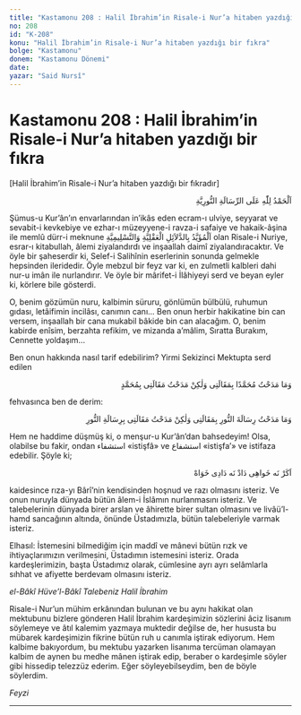 ```yaml
---
title: "Kastamonu 208 : Halil İbrahim’in Risale-i Nur’a hitaben yazdığı bir fıkra"
no: 208
id: "K-208"
konu: "Halil İbrahim’in Risale-i Nur’a hitaben yazdığı bir fıkra"
bolge: "Kastamonu"
donem: "Kastamonu Dönemi"
date: 
yazar: "Said Nursî"
---
```


# Kastamonu 208 : Halil İbrahim’in Risale-i Nur’a hitaben yazdığı bir fıkra

<p class="takdim">[Halil İbrahim’in Risale-i Nur’a hitaben yazdığı bir fıkradır]</p>

<p class="arabic" dir="rtl" title="Meal: “Risale-i Nur’u ihsan eden Allah’a hamd olsun.”">اَلْحَمْدُ لِلّٰهِ عَلَى الرِّسَالَةِ النُّورِيَّةِ</p>

Şümus-u Kur’ân’ın envarlarından in’ikâs eden ecram-ı ulviye, seyyarat ve sevabit-i kevkebiye ve ezhar-ı müzeyyene-i ravza-i safaiye ve hakaik-âşina ile memlû dürr-i meknune <span class="arabic" dir="rtl" title="Meal: “Akıl ve teslimiyetle ilgili delillerle desteklenmiş..”">اَلْمُؤَيَّدُ بِالدَّلاَئِلِ الْعَقْلِيَّةِ وَالتَّسْلِيمِيَّةِ</span> olan Risale-i Nuriye, esrar-ı kitabullah, âlemi ziyalandırdı ve inşaallah daimî ziyalandıracaktır. Ve öyle bir şaheserdir ki, Selef-i Salihînin eserlerinin sonunda gelmekle hepsinden ileridedir. Öyle mebzul bir feyz var ki, en zulmetli kalbleri dahi nur-u imân ile nurlandırır. Ve öyle bir mârifet-i İlâhiyeyi serd ve beyan eyler ki, körlere bile gösterdi.

O, benim gözümün nuru, kalbimin süruru, gönlümün bülbülü, ruhumun gıdası, letâifimin incilâsı, canımın canı... Ben onun herbir hakikatine bin can versem, inşaallah bir cana mukabil bâkide bin can alacağım. O, benim kabirde enîsim, berzahta refikim, ve mizanda a’mâlim, Sıratta Burakım, Cennette yoldaşım...

Ben onun hakkında nasıl tarif edebilirim? Yirmi Sekizinci Mektupta serd edilen

<p class="arabic" dir="rtl" title="Meal: “Ben sözlerimle Muhammed’i (a.s.m.) övmüş olmadım; aslında sözlerimi Muhammed Aleyhissalâtü Vesselâmla övmüş ve güzelleştirmiş oldum.” ">وَمَا مَدَحْتُ مُحَمَّدًا بِمَقَالَتِى وَلٰكِنْ مَدَحْتُ مَقَالَتِى بِمُحَمَّدٍ</p>

fehvasınca ben de derim:

<p class="arabic" dir="rtl" title="Meal: “Ben sözlerimle Risale-i Nur’u övmüş olmadım; aslında sözlerimi Risale-i Nur’la övmüş ve güzelleştirmiş oldum.”">وَمَا مَدَحْتُ رِسَالَةَ النُّورِ بِمَقَالَتِى وَلٰكِنْ مَدَحْتُ مَقَالَتِى بِرِسَالَةِ النُّورِ</p>

Hem ne haddime düşmüş ki, o menşur-u Kur’ân’dan bahsedeyim! Olsa, olabilse bu fakir, ondan <span class="arabic" dir="rtl" title="">استشفاء</span> «istişfâ» ve <span class="arabic" dir="rtl" title="">استشفاع</span> «istişfa’» ve istifaza edebilir. Şöyle ki;

<p class="arabic" dir="rtl" title="Meal: “Eğer vermek istemeseydi, istemek vermezdi.”"> اَكَرْ نَه خَواهِى دَادْ نَه دَادِى خَوَاهْ</p>

kaidesince rıza-yı Bârî’nin kendisinden hoşnud ve razı olmasını isteriz. Ve onun nuruyla dünyada bütün âlem-i İslâmın nurlanmasını isteriz. Ve talebelerinin dünyada birer arslan ve âhirette birer sultan olmasını ve livâü’l-hamd sancağının altında, önünde Üstadımızla, bütün talebeleriyle varmak isteriz.

Elhasıl: İstemesini bilmediğim için maddî ve mânevi bütün rızk ve ihtiyaçlarımızın verilmesini, Üstadımın istemesini isteriz. Orada kardeşlerimizin, başta Üstadımız olarak, cümlesine ayrı ayrı selâmlarla sıhhat ve afiyette berdevam olmasını isteriz.

*el-Bâkî Hüve’l-Bâkî*
*Talebeniz*
*Halil İbrahim*

Risale-i Nur’un mühim erkânından bulunan ve bu aynı hakikat olan mektubunu bizlere gönderen Halil İbrahim kardeşimizin sözlerini âciz lisanım söylemeye ve âtıl kalemim yazmaya muktedir değilse de, her hususta bu mübarek kardeşimizin fikrine bütün ruh u canımla iştirak ediyorum. Hem kalbime bakıyordum, bu mektubu yazarken lisanıma tercüman olamayan kalbim de aynen bu medhe mânen iştirak edip, beraber o kardeşimle söyler gibi hissedip telezzüz ederim. Eğer söyleyebilseydim, ben de böyle söylerdim.

*Feyzi*

***
